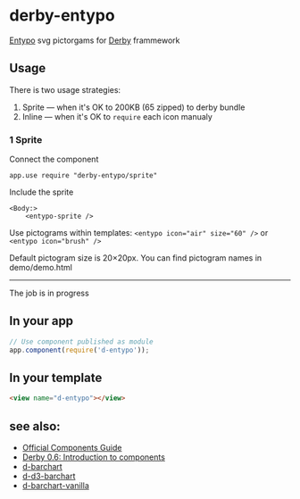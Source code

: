 # derby-entypo
[Entypo](http://entypo.com/) svg pictorgams for [Derby](http://github.com/codeparty/derby) frammework

## Usage
There is two usage strategies:

1. Sprite — when it's OK to 200KB (65 zipped) to derby bundle
2. Inline — when it's OK to `require` each icon manualy

### 1 Sprite
Connect the component
```
app.use require "derby-entypo/sprite"
```

Include the sprite
```
<Body:>
	<entypo-sprite />
```

Use pictograms within templates: `<entypo icon="air" size="60" />` or `<entypo icon="brush" />`

Default pictogram size is 20×20px. You can find pictogram names in demo/demo.html 


---
The job is in progress


## In your app
```javascript
// Use component published as module
app.component(require('d-entypo'));
```

## In your template
```html
<view name="d-entypo"></view>
```

## see also:
- [Official Components Guide](https://github.com/codeparty/derby/blob/master/docs/guides/components.md)
- [Derby 0.6: Introduction to components](https://github.com/dmapper/derby-tutorials/blob/master/derby4.md)
- [d-barchart](http://github.com/codeparty/d-barchart)
- [d-d3-barchart](http://github.com/codeparty/d-d3-barchart)
- [d-barchart-vanilla](http://github.com/codeparty/d-barchart-vanilla)